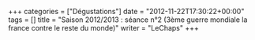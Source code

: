 +++
categories = ["Dégustations"]
date = "2012-11-22T17:30:22+00:00"
tags = []
title = "Saison 2012/2013 : séance n°2 (3ème guerre mondiale la france contre le reste du monde)"
writer = "LeChaps"
+++

<i class="fa fa-plus-circle"></i>